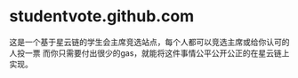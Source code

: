 # studentvote.github.com
这是一个基于星云链的学生会主席竞选站点，每个人都可以竞选主席或给你认可的人投一票 而你只需要付出很少的gas，就能将这件事情公平公开公正的在星云链上实现。

